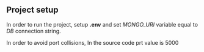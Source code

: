 ## Project setup

In order to run the project, setup **.env** and set _MONGO_URI_ variable equal to _DB_ connection string.

In order to avoid port collisions, In the source code prt value is 5000
